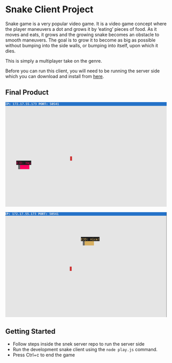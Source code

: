 # Snake Client Project

Snake game is a very popular video game. It is a video game concept where the player maneuvers a dot and grows it by ‘eating’ pieces of food. As it moves and eats, it grows and the growing snake becomes an obstacle to smooth maneuvers. The goal is to grow it to become as big as possible without bumping into the side walls, or bumping into itself, upon which it dies.

This is simply a multiplayer take on the genre.

Before you can run this client, you will need to be running the server side which you can download and install from [here](https://github.com/lighthouse-labs/snek-multiplayer.git).

## Final Product

![Control the snake using WASD](https://github.com/ejdokter/snake-client/blob/master/screenshots/Screenshot%202022-02-26%20084013.png?raw=true)

![Send messages to other users](https://github.com/ejdokter/snake-client/blob/master/screenshots/Screenshot%202022-02-26%20084041.png?raw=true)


## Getting Started

- Follow steps inside the snek server repo to run the server side
- Run the development snake client using the `node play.js` command.
- Press Ctrl+c to end the game